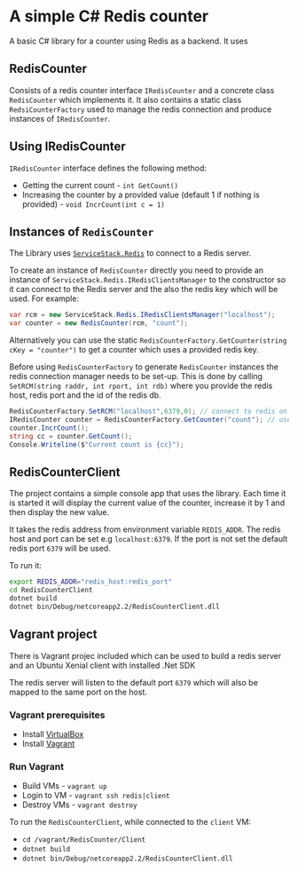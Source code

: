 # A simple C# Redis counter

A basic C# library for a counter using Redis as a backend. It uses 

## RedisCounter

Consists of a redis counter interface `IRedisCounter` and a concrete class `RedisCounter` which implements it. It also contains a static class `RedsiCounterFactory` used to manage the redis connection and produce instances of `IRedisCounter`.

## Using IRedisCounter

`IRedisCounter` interface defines the following method:

* Getting the current count  - `int GetCount()`
* Increasing the counter by a provided value (default 1 if nothing is provided) - `void IncrCount(int c = 1)`

## Instances of `RedisCounter`

The Library uses [`ServiceStack.Redis`](https://github.com/ServiceStack/ServiceStack.Redis) to connect to a Redis server.

To create an instance of `RedisCounter` directly you need to provide an instance of `ServiceStack.Redis.IRedisClientsManager` to the constructor so it can connect to the Redis server and the also the redis key which will be used. For example:

```C#
var rcm = new ServiceStack.Redis.IRedisClientsManager("localhost");
var counter = new RedisCounter(rcm, "count");
```

Alternatively you can use the static `RedisCounterFactory.GetCounter(string cKey = "counter")` to get a counter which uses a provided redis key.

Before using `RedisCounterFactory` to generate `RedisCounter` instances the redis connection manager needs to be set-up. This is done by calling `SetRCM(string raddr, int rport, int rdb)` where you provide the redis host, redis port and the id of the redis db.

```C#
RedisCounterFactory.SetRCM("localhost",6379,0); // connect to redis on localhost:6379, db id 0
IRedisCounter counter = RedisCounterFactory.GetCounter("count"); // use redis key count
counter.IncrCount();
string cc = counter.GetCount();
Console.Writeline($"Current count is {cc}");
```

## RedisCounterClient

The project contains a simple console app that uses the library. Each time it is started it will display the current value of the counter, increase it by 1 and then display the new value.

It takes the redis address from environment variable `REDIS_ADDR`. The redis host and port can be set e.g `localhost:6379`. If the port is not set the default redis port `6379` will be used.

To run it:

```bash
export REDIS_ADDR="redis_host:redis_port"
cd RedisCounterClient
dotnet build
dotnet bin/Debug/netcoreapp2.2/RedisCounterClient.dll
```

## Vagrant project

There is Vagrant projec included which can be used to build a redis server and an Ubuntu Xenial client with installed .Net SDK

The redis server will listen to the default port `6379` which will also be mapped to the same port on the host.

### Vagrant prerequisites

* Install [VirtualBox](https://www.virtualbox.org/wiki/Downloads)
* Install [Vagrant](https://www.vagrantup.com/downloads.html)

### Run Vagrant

* Build VMs - `vagrant up`
* Login to VM - `vagrant ssh redis|client`
* Destroy VMs - `vagrant destroy`

To run the `RedisCounterClient`, while connected to the `client` VM:

* `cd /vagrant/RedisCounter/Client`
* `dotnet build`
* `dotnet bin/Debug/netcoreapp2.2/RedisCounterClient.dll`
